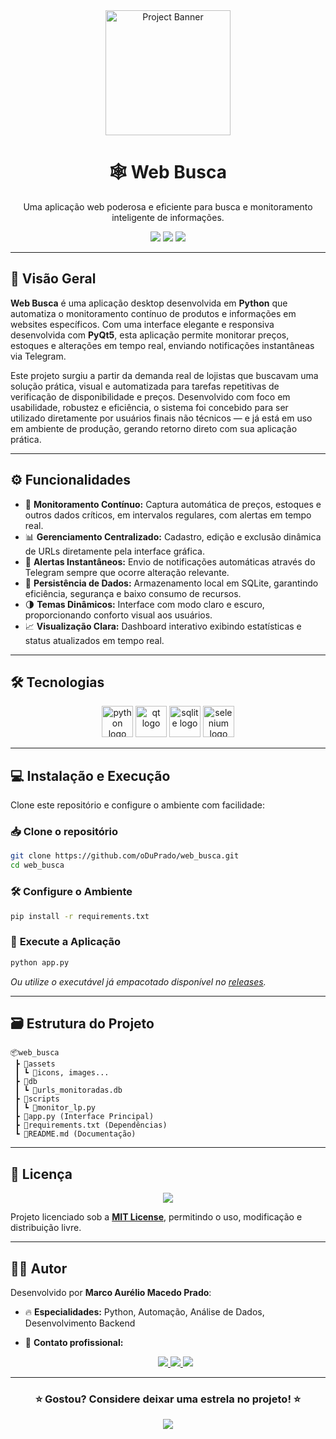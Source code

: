 <div align="center">
  <img src="https://github.blog/wp-content/uploads/2014/05/db213bb4-d22e-11e3-8549-ea607b77ad7c.png" height="200" alt="Project Banner"/>

  <h1>🕸️ Web Busca</h1>

  <p>
    Uma aplicação web poderosa e eficiente para busca e monitoramento inteligente de informações.
  </p>

  <img src="https://img.shields.io/github/license/oDuPrado/web_busca?style=for-the-badge&color=brightgreen">
  <img src="https://img.shields.io/github/languages/top/oDuPrado/web_busca?style=for-the-badge&color=blue">
  <img src="https://img.shields.io/github/repo-size/oDuPrado/web_busca?style=for-the-badge&color=orange">
</div>

---

## 🔎 **Visão Geral**

**Web Busca** é uma aplicação desktop desenvolvida em **Python** que automatiza o monitoramento contínuo de produtos e informações em websites específicos. Com uma interface elegante e responsiva desenvolvida com **PyQt5**, esta aplicação permite monitorar preços, estoques e alterações em tempo real, enviando notificações instantâneas via Telegram.

Este projeto surgiu a partir da demanda real de lojistas que buscavam uma solução prática, visual e automatizada para tarefas repetitivas de verificação de disponibilidade e preços. Desenvolvido com foco em usabilidade, robustez e eficiência, o sistema foi concebido para ser utilizado diretamente por usuários finais não técnicos — e já está em uso em ambiente de produção, gerando retorno direto com sua aplicação prática.

---

## ⚙️ **Funcionalidades**

* 🚀 **Monitoramento Contínuo:** Captura automática de preços, estoques e outros dados críticos, em intervalos regulares, com alertas em tempo real.
* 📊 **Gerenciamento Centralizado:** Cadastro, edição e exclusão dinâmica de URLs diretamente pela interface gráfica.
* 🔔 **Alertas Instantâneos:** Envio de notificações automáticas através do Telegram sempre que ocorre alteração relevante.
* 💾 **Persistência de Dados:** Armazenamento local em SQLite, garantindo eficiência, segurança e baixo consumo de recursos.
* 🌗 **Temas Dinâmicos:** Interface com modo claro e escuro, proporcionando conforto visual aos usuários.
* 📈 **Visualização Clara:** Dashboard interativo exibindo estatísticas e status atualizados em tempo real.

---

## 🛠️ **Tecnologias**

<div align="center">
  <img src="https://cdn.jsdelivr.net/gh/devicons/devicon/icons/python/python-original.svg" height="50" alt="python logo"/>
  <img src="https://cdn.jsdelivr.net/gh/devicons/devicon/icons/qt/qt-original.svg" height="50" alt="qt logo"/>
  <img src="https://cdn.jsdelivr.net/gh/devicons/devicon/icons/sqlite/sqlite-original.svg" height="50" alt="sqlite logo"/>
  <img src="https://cdn.jsdelivr.net/gh/devicons/devicon/icons/selenium/selenium-original.svg" height="50" alt="selenium logo"/>
</div>

---

## 💻 **Instalação e Execução**

Clone este repositório e configure o ambiente com facilidade:

### 📥 **Clone o repositório**

```bash
git clone https://github.com/oDuPrado/web_busca.git
cd web_busca
```

### 🛠️ **Configure o Ambiente**

```bash
pip install -r requirements.txt
```

### 🚀 **Execute a Aplicação**

```bash
python app.py
```

*Ou utilize o executável já empacotado disponível no [releases](https://github.com/oDuPrado/web_busca/releases).*

---

## 🗃️ **Estrutura do Projeto**

```
📦web_busca
 ┣ 📂assets
 ┃ ┗ 📜icons, images...
 ┣ 📂db
 ┃ ┗ 📜urls_monitoradas.db
 ┣ 📂scripts
 ┃ ┗ 📜monitor_lp.py
 ┣ 📜app.py (Interface Principal)
 ┣ 📜requirements.txt (Dependências)
 ┗ 📜README.md (Documentação)
```
---

## 📑 **Licença**

<div align="center">
  <img src="https://img.shields.io/github/license/oDuPrado/web_busca?style=for-the-badge&logo=open-source-initiative&logoColor=white&color=brightgreen"/>
</div>

Projeto licenciado sob a **[MIT License](LICENSE)**, permitindo o uso, modificação e distribuição livre.

---

## 👨‍💻 **Autor**

Desenvolvido por **Marco Aurélio Macedo Prado**:

* 🔥 **Especialidades:** Python, Automação, Análise de Dados, Desenvolvimento Backend
* 📧 **Contato profissional:**

  <div align="center">
    <a href="https://www.linkedin.com/in/marcoauréliomacedoprado" target="_blank">
      <img src="https://img.shields.io/badge/LinkedIn-0077B5?style=for-the-badge&logo=linkedin&logoColor=white"/>
    </a>
    <a href="https://www.instagram.com/prado.marco1/" target="_blank">
      <img src="https://img.shields.io/badge/Instagram-E4405F?style=for-the-badge&logo=instagram&logoColor=white"/>
    </a>
    <a href="https://wa.me/5567996893356" target="_blank">
      <img src="https://img.shields.io/badge/WhatsApp-25D366?style=for-the-badge&logo=whatsapp&logoColor=white"/>
    </a>
  </div>

---

<h3 align="center">⭐ Gostou? Considere deixar uma estrela no projeto! ⭐</h3>

<div align="center">
  <img src="https://img.shields.io/github/stars/oDuPrado/web_busca?style=social"/>
</div>

